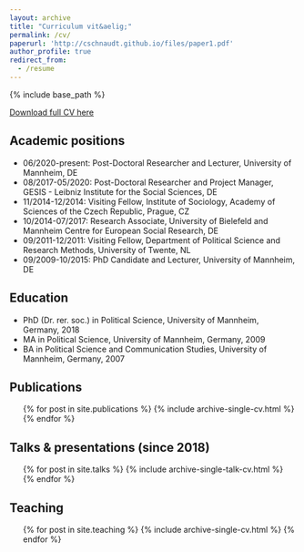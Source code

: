 ```yaml
---
layout: archive
title: "Curriculum vit&aelig;"
permalink: /cv/
paperurl: 'http://cschnaudt.github.io/files/paper1.pdf'
author_profile: true
redirect_from:
  - /resume
---
```


{% include base_path %}

[Download full CV here](http://cschnaudt.github.io/files/CV_Schnaudt.pdf)


## Academic positions

* 06/2020-present: Post-Doctoral Researcher and Lecturer, University of Mannheim, DE
* 08/2017-05/2020: Post-Doctoral Researcher and Project Manager, GESIS - Leibniz Institute for the Social Sciences, DE
* 11/2014-12/2014: Visiting Fellow, Institute of Sociology, Academy of Sciences of the Czech Republic, Prague, CZ
* 10/2014-07/2017: Research Associate, University of Bielefeld and Mannheim Centre for European Social Research, DE
* 09/2011-12/2011: Visiting Fellow, Department of Political Science and Research Methods, University of Twente, NL
* 09/2009-10/2015: PhD Candidate and Lecturer, University of Mannheim, DE

## Education

* PhD (Dr. rer. soc.) in Political Science, University of Mannheim, Germany, 2018
* MA in Political Science, University of Mannheim, Germany, 2009
* BA in Political Science and Communication Studies, University of Mannheim, Germany, 2007

## Publications

  <ul>{% for post in site.publications %}
    {% include archive-single-cv.html %}
  {% endfor %}</ul>

## Talks & presentations (since 2018)

  <ul>{% for post in site.talks %}
    {% include archive-single-talk-cv.html %}
  {% endfor %}</ul>

## Teaching

  <ul>{% for post in site.teaching %}
    {% include archive-single-cv.html %}
  {% endfor %}</ul>
